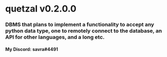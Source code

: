 # quetzal v0.2.0.0
### DBMS that plans to implement a functionality to accept any python data type, one to remotely connect to the database, an API for other languages, and a long etc.

#### My Discord: savra#4491